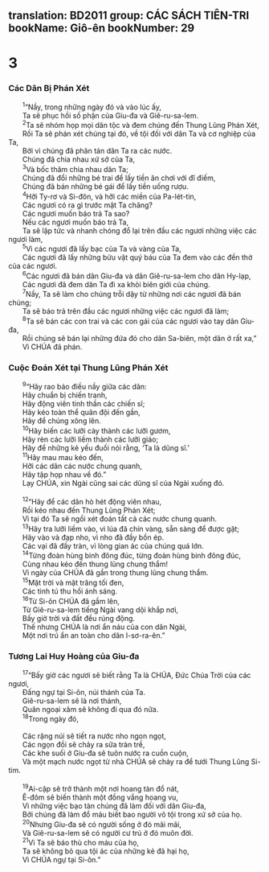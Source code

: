 translation: BD2011
group: CÁC SÁCH TIÊN-TRI
bookName: Giô-ên 
bookNumber: 29
-------

<div class="title"><h1>3</h1><h3>Các Dân Bị Phán Xét</h3></div>
<span class="verse gio_3_1">  <sup>1</sup>“Nầy, trong những ngày đó và vào lúc ấy,<br/>  Ta sẽ phục hồi số phận của Giu-đa và Giê-ru-sa-lem. <br/></span>
<span class="verse gio_3_2">  <sup>2</sup>Ta sẽ nhóm họp mọi dân tộc và đem chúng đến Thung Lũng Phán Xét, <br/>  Rồi Ta sẽ phán xét chúng tại đó, về tội đối với dân Ta và cơ nghiệp của Ta,<br/>  Bởi vì chúng đã phân tán dân Ta ra các nước.<br/>  Chúng đã chia nhau xứ sở của Ta,<br/></span>
<span class="verse gio_3_3">  <sup>3</sup>Và bốc thăm chia nhau dân Ta;<br/>  Chúng đã đổi những bé trai để lấy tiền ăn chơi với đĩ điếm,<br/>  Chúng đã bán những bé gái để lấy tiền uống rượu.<br/></span>
<span class="verse gio_3_4">  <sup>4</sup>Hỡi Ty-rơ và Si-đôn, và hỡi các miền của Pa-lét-tin,<br/>  Các ngươi có ra gì trước mặt Ta chăng?<br/>  Các ngươi muốn báo trả Ta sao?<br/>  Nếu các ngươi muốn báo trả Ta,<br/>  Ta sẽ lập tức và nhanh chóng đổ lại trên đầu các ngươi những việc các ngươi làm,<br/></span>
<span class="verse gio_3_5">  <sup>5</sup>Vì các ngươi đã lấy bạc của Ta và vàng của Ta,<br/>  Các ngươi đã lấy những bửu vật quý báu của Ta đem vào các đền thờ của các ngươi.<br/></span>
<span class="verse gio_3_6">  <sup>6</sup>Các ngươi đã bán dân Giu-đa và dân Giê-ru-sa-lem cho dân Hy-lạp,<br/>  Các ngươi đã đem dân Ta đi xa khỏi biên giới của chúng.<br/></span>
<span class="verse gio_3_7">  <sup>7</sup>Nầy, Ta sẽ làm cho chúng trỗi dậy từ những nơi các ngươi đã bán chúng;<br/>  Ta sẽ báo trả trên đầu các ngươi những việc các ngươi đã làm;<br/></span>
<span class="verse gio_3_8">  <sup>8</sup>Ta sẽ bán các con trai và các con gái của các ngươi vào tay dân Giu-đa,<br/>  Rồi chúng sẽ bán lại những đứa đó cho dân Sa-biên, một dân ở rất xa,” <br/>  Vì CHÚA đã phán.<br/></span>
<div class="title"><h3>Cuộc Ðoán Xét tại Thung Lũng Phán Xét</h3></div>
<span class="verse gio_3_9">  <sup>9</sup>“Hãy rao báo điều nầy giữa các dân: <br/>  Hãy chuẩn bị chiến tranh, <br/>  Hãy động viên tinh thần các chiến sĩ;<br/>  Hãy kéo toàn thể quân đội đến gần,<br/>  Hãy để chúng xông lên.<br/></span>
<span class="verse gio_3_10">  <sup>10</sup>Hãy biến các lưỡi cày thành các lưỡi gươm,<br/>  Hãy rèn các lưỡi liềm thành các lưỡi giáo;<br/>  Hãy để những kẻ yếu đuối nói rằng, ‘Ta là dũng sĩ.’<br/></span>
<span class="verse gio_3_11">  <sup>11</sup>Hãy mau mau kéo đến,<br/>  Hỡi các dân các nước chung quanh,<br/>  Hãy tập họp nhau về đó.”<br/>  Lạy CHÚA, xin Ngài cũng sai các dũng sĩ của Ngài xuống đó.<br/><br/></span>
<span class="verse gio_3_12">  <sup>12</sup>“Hãy để các dân hò hét động viên nhau,<br/>  Rồi kéo nhau đến Thung Lũng Phán Xét;<br/>  Vì tại đó Ta sẽ ngồi xét đoán tất cả các nước chung quanh.<br/></span>
<span class="verse gio_3_13">  <sup>13</sup>Hãy tra lưỡi liềm vào, vì lúa đã chín vàng, sẵn sàng để được gặt;<br/>  Hãy vào và đạp nho, vì nho đã đầy bồn ép.<br/>  Các vại đã đầy tràn, vì lòng gian ác của chúng quá lớn.<br/></span>
<span class="verse gio_3_14">  <sup>14</sup>Từng đoàn hùng binh đông đúc, từng đoàn hùng binh đông đúc,<br/>  Cùng nhau kéo đến thung lũng chung thẩm!<br/>  Vì ngày của CHÚA đã gần trong thung lũng chung thẩm.<br/></span>
<span class="verse gio_3_15">  <sup>15</sup>Mặt trời và mặt trăng tối đen,<br/>  Các tinh tú thu hồi ánh sáng.<br/></span>
<span class="verse gio_3_16">  <sup>16</sup>Từ Si-ôn CHÚA đã gầm lên,<br/>  Từ Giê-ru-sa-lem tiếng Ngài vang dội khắp nơi,<br/>  Bấy giờ trời và đất đều rúng động.<br/>  Thế nhưng CHÚA là nơi ẩn náu của con dân Ngài,<br/>  Một nơi trú ẩn an toàn cho dân I-sơ-ra-ên.”<br/></span>
<div class="title"><h3>Tương Lai Huy Hoàng của Giu-đa</h3></div>
<span class="verse gio_3_17">  <sup>17</sup>“Bấy giờ các ngươi sẽ biết rằng Ta là CHÚA, Ðức Chúa Trời của các ngươi,<br/>  Ðấng ngự tại Si-ôn, núi thánh của Ta.<br/>  Giê-ru-sa-lem sẽ là nơi thánh,<br/>  Quân ngoại xâm sẽ không đi qua đó nữa.<br/></span>
<span class="verse gio_3_18">  <sup>18</sup>Trong ngày đó,<br/><br/>  Các rặng núi sẽ tiết ra nước nho ngon ngọt,<br/>  Các ngọn đồi sẽ chảy ra sữa tràn trề,<br/>  Các khe suối ở Giu-đa sẽ tuôn nước ra cuồn cuộn,<br/>  Và một mạch nước ngọt từ nhà CHÚA sẽ chảy ra để tưới Thung Lũng Si-tim.<br/><br/></span>
<span class="verse gio_3_19">  <sup>19</sup>Ai-cập sẽ trở thành một nơi hoang tàn đổ nát,<br/>  Ê-đôm sẽ biến thành một đồng vắng hoang vu,<br/>  Vì những việc bạo tàn chúng đã làm đối với dân Giu-đa,<br/>  Bởi chúng đã làm đổ máu biết bao người vô tội trong xứ sở của họ.<br/></span>
<span class="verse gio_3_20">  <sup>20</sup>Nhưng Giu-đa sẽ có người sống ở đó mãi mãi,<br/>  Và Giê-ru-sa-lem sẽ có người cư trú ở đó muôn đời.<br/></span>
<span class="verse gio_3_21">  <sup>21</sup>Vì Ta sẽ báo thù cho máu của họ,<br/>  Ta sẽ không bỏ qua tội ác của những kẻ đã hại họ,<br/>  Vì CHÚA ngự tại Si-ôn.”<br/></span>
